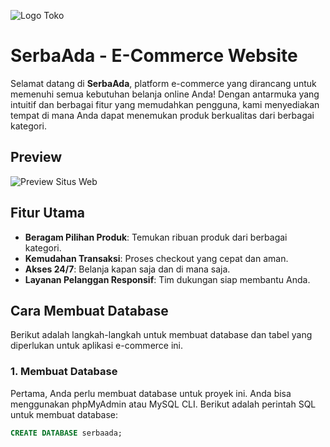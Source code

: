 ![Logo Toko](https://github.com/ainurrafi2123/serbaada/assets/img/serba.png)


# SerbaAda - E-Commerce Website

Selamat datang di **SerbaAda**, platform e-commerce yang dirancang untuk memenuhi semua kebutuhan belanja online Anda! Dengan antarmuka yang intuitif dan berbagai fitur yang memudahkan pengguna, kami menyediakan tempat di mana Anda dapat menemukan produk berkualitas dari berbagai kategori.

## Preview

![Preview Situs Web](../assets/img/imageP1.png) <!-- Ganti dengan path gambar preview yang sesuai -->

## Fitur Utama

- **Beragam Pilihan Produk**: Temukan ribuan produk dari berbagai kategori.
- **Kemudahan Transaksi**: Proses checkout yang cepat dan aman.
- **Akses 24/7**: Belanja kapan saja dan di mana saja.
- **Layanan Pelanggan Responsif**: Tim dukungan siap membantu Anda.

## Cara Membuat Database

Berikut adalah langkah-langkah untuk membuat database dan tabel yang diperlukan untuk aplikasi e-commerce ini.

### 1. Membuat Database

Pertama, Anda perlu membuat database untuk proyek ini. Anda bisa menggunakan phpMyAdmin atau MySQL CLI. Berikut adalah perintah SQL untuk membuat database:

```sql
CREATE DATABASE serbaada;
